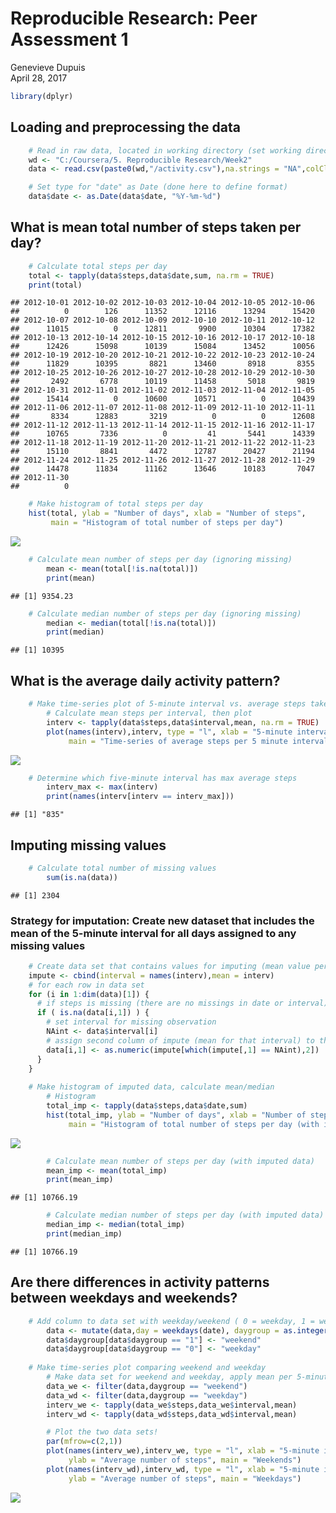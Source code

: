 # Reproducible Research: Peer Assessment 1
Genevieve Dupuis  
April 28, 2017  




```r
library(dplyr)
```
## Loading and preprocessing the data

```r
	# Read in raw data, located in working directory (set working directory if necessary)
    wd <- "C:/Coursera/5. Reproducible Research/Week2"
    data <- read.csv(paste0(wd,"/activity.csv"),na.strings = "NA",colClasses = c("numeric","factor","integer"))

	# Set type for "date" as Date (done here to define format)
    data$date <- as.Date(data$date, "%Y-%m-%d")
```
## What is mean total number of steps taken per day?

```r
	# Calculate total steps per day  
    total <- tapply(data$steps,data$date,sum, na.rm = TRUE)
    print(total)
```

```
## 2012-10-01 2012-10-02 2012-10-03 2012-10-04 2012-10-05 2012-10-06 
##          0        126      11352      12116      13294      15420 
## 2012-10-07 2012-10-08 2012-10-09 2012-10-10 2012-10-11 2012-10-12 
##      11015          0      12811       9900      10304      17382 
## 2012-10-13 2012-10-14 2012-10-15 2012-10-16 2012-10-17 2012-10-18 
##      12426      15098      10139      15084      13452      10056 
## 2012-10-19 2012-10-20 2012-10-21 2012-10-22 2012-10-23 2012-10-24 
##      11829      10395       8821      13460       8918       8355 
## 2012-10-25 2012-10-26 2012-10-27 2012-10-28 2012-10-29 2012-10-30 
##       2492       6778      10119      11458       5018       9819 
## 2012-10-31 2012-11-01 2012-11-02 2012-11-03 2012-11-04 2012-11-05 
##      15414          0      10600      10571          0      10439 
## 2012-11-06 2012-11-07 2012-11-08 2012-11-09 2012-11-10 2012-11-11 
##       8334      12883       3219          0          0      12608 
## 2012-11-12 2012-11-13 2012-11-14 2012-11-15 2012-11-16 2012-11-17 
##      10765       7336          0         41       5441      14339 
## 2012-11-18 2012-11-19 2012-11-20 2012-11-21 2012-11-22 2012-11-23 
##      15110       8841       4472      12787      20427      21194 
## 2012-11-24 2012-11-25 2012-11-26 2012-11-27 2012-11-28 2012-11-29 
##      14478      11834      11162      13646      10183       7047 
## 2012-11-30 
##          0
```

```r
	# Make histogram of total steps per day
    hist(total, ylab = "Number of days", xlab = "Number of steps", 
         main = "Histogram of total number of steps per day")
```

![](PA1_template_files/figure-html/unnamed-chunk-3-1.png)<!-- -->

```r
	# Calculate mean number of steps per day (ignoring missing)
		mean <- mean(total[!is.na(total)])
		print(mean)
```

```
## [1] 9354.23
```

```r
	# Calculate median number of steps per day (ignoring missing)
		median <- median(total[!is.na(total)])
		print(median)
```

```
## [1] 10395
```
## What is the average daily activity pattern?

```r
	# Make time-series plot of 5-minute interval vs. average steps taken
		# Calculate mean steps per interval, then plot
		interv <- tapply(data$steps,data$interval,mean, na.rm = TRUE)
		plot(names(interv),interv, type = "l", xlab = "5-minute interval", ylab = "Average number of steps", 
		     main = "Time-series of average steps per 5 minute interval")
```

![](PA1_template_files/figure-html/unnamed-chunk-4-1.png)<!-- -->

```r
	# Determine which five-minute interval has max average steps 
		interv_max <- max(interv)
		print(names(interv[interv == interv_max]))
```

```
## [1] "835"
```
## Imputing missing values

```r
	# Calculate total number of missing values
		sum(is.na(data))
```

```
## [1] 2304
```
### Strategy for imputation: Create new dataset that includes the mean of the 5-minute interval for all days assigned to any missing values

```r
    # Create data set that contains values for imputing (mean value per 5-minute interval)
    impute <- cbind(interval = names(interv),mean = interv)
    # for each row in data set
    for (i in 1:dim(data)[1]) { 		
      # if steps is missing (there are no missings in date or interval)
      if ( is.na(data[i,1]) ) { 		
        # set interval for missing observation
        NAint <- data$interval[i]		
        # assign second column of impute (mean for that interval) to the missing value
        data[i,1] <- as.numeric(impute[which(impute[,1] == NAint),2]) 
      }		
    }
	
	# Make histogram of imputed data, calculate mean/median
		# Histogram
		total_imp <- tapply(data$steps,data$date,sum)
		hist(total_imp, ylab = "Number of days", xlab = "Number of steps", 
		     main = "Histogram of total number of steps per day (with imputation)")
```

![](PA1_template_files/figure-html/unnamed-chunk-6-1.png)<!-- -->

```r
		# Calculate mean number of steps per day (with imputed data)
		mean_imp <- mean(total_imp)
		print(mean_imp)
```

```
## [1] 10766.19
```

```r
		# Calculate median number of steps per day (with imputed data) 
		median_imp <- median(total_imp)
		print(median_imp)
```

```
## [1] 10766.19
```

## Are there differences in activity patterns between weekdays and weekends?

```r
	# Add column to data set with weekday/weekend ( 0 = weekday, 1 = weekend )
		data <- mutate(data,day = weekdays(date), daygroup = as.integer(day %in% c("Friday","Saturday")))
		data$daygroup[data$daygroup == "1"] <- "weekend"
		data$daygroup[data$daygroup == "0"] <- "weekday"
	
	# Make time-series plot comparing weekend and weekday
		# Make data set for weekend and weekday, apply mean per 5-minute interval
		data_we <- filter(data,daygroup == "weekend")
		data_wd <- filter(data,daygroup == "weekday")
		interv_we <- tapply(data_we$steps,data_we$interval,mean)
		interv_wd <- tapply(data_wd$steps,data_wd$interval,mean)
```

```r
		# Plot the two data sets!
		par(mfrow=c(2,1))
		plot(names(interv_we),interv_we, type = "l", xlab = "5-minute interval", 
		     ylab = "Average number of steps", main = "Weekends")
		plot(names(interv_wd),interv_wd, type = "l", xlab = "5-minute interval", 
		     ylab = "Average number of steps", main = "Weekdays")
```

![](PA1_template_files/figure-html/unnamed-chunk-8-1.png)<!-- -->




